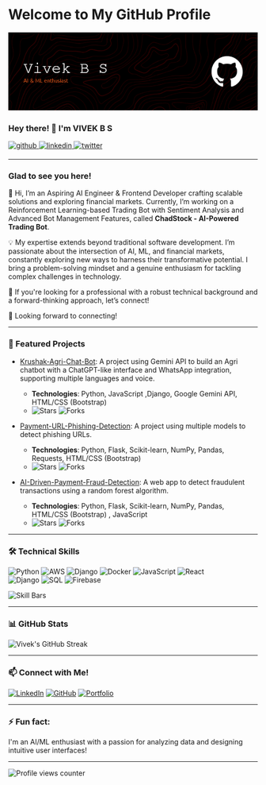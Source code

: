 # Welcome to My GitHub Profile

![Header](./vivek_banner2.png)
  
### Hey there! 👋 I'm VIVEK B S
<a href="https://github.com/astronova001" target="_blank"> 
<img src=https://img.shields.io/badge/github-%2324292e.svg?&style=for-the-badge&logo=github&logoColor=white alt=github style="margin-bottom: 5px;" /> </a>
<a href="https://linkedin.com/in/b-s-vivek" target="_blank">
<img src=https://img.shields.io/badge/linkedin-%231E77B5.svg?&style=for-the-badge&logo=linkedin&logoColor=white alt=linkedin style="margin-bottom: 5px;" />
</a>
<a href="https://twitter.com/@vivekbs01" target="_blank">
<img src=https://img.shields.io/badge/twitter-%23000000.svg?&style=for-the-badge&logo=twitter&logoColor=white alt=twitter style="margin-bottom: 5px;" />
</a>  
  
---

### Glad to see you here!  
👋 Hi, I’m an Aspiring AI Engineer & Frontend Developer crafting scalable solutions and exploring financial markets. Currently, I’m working on a Reinforcement Learning-based Trading Bot with Sentiment Analysis and Advanced Bot Management Features, called **ChadStock - AI-Powered Trading Bot**.

💡 My expertise extends beyond traditional software development. I’m passionate about the intersection of AI, ML, and financial markets, constantly exploring new ways to harness their transformative potential. I bring a problem-solving mindset and a genuine enthusiasm for tackling complex challenges in technology.

🚀 If you're looking for a professional with a robust technical background and a forward-thinking approach, let’s connect!

🔗 Looking forward to connecting!

---

### 🌟 Featured Projects

- [Krushak-Agri-Chat-Bot](https://github.com/astronova001/Krushak-Agri-Chat-Bot.git): A project using Gemini API to build an Agri chatbot with a ChatGPT-like interface and WhatsApp integration, supporting multiple languages and voice.
  - **Technologies**: Python, JavaScript ,Django, Google Gemini API, HTML/CSS (Bootstrap)
  - ![Stars](https://img.shields.io/github/stars/astronova001/Krushak-Agri-Chat-Bot?style=social) ![Forks](https://img.shields.io/github/forks/astronova001/Krushak-Agri-Chat-Bot?style=social)

- [Payment-URL-Phishing-Detection](https://github.com/astronova001/Payment-URL-Phishing-Detection.git): A project using multiple models to detect phishing URLs.
  - **Technologies**: Python, Flask, Scikit-learn, NumPy, Pandas, Requests, HTML/CSS (Bootstrap)
  - ![Stars](https://img.shields.io/github/stars/astronova001/Payment-URL-Phishing-Detection?style=social) ![Forks](https://img.shields.io/github/forks/astronova001/Payment-URL-Phishing-Detection?style=social)

- [AI-Driven-Payment-Fraud-Detection](https://github.com/astronova001/AI-Driven-Payment-Fraud-Detection.git): A web app to detect fraudulent transactions using a random forest algorithm.
  - **Technologies**: Python, Flask, Scikit-learn, NumPy, Pandas, HTML/CSS (Bootstrap) , JavaScript
  - ![Stars](https://img.shields.io/github/stars/astronova001/Al-Driven-Payment-Fraud-Detection?style=social) ![Forks](https://img.shields.io/github/forks/astronova001/Al-Driven-Payment-Fraud-Detection?style=social)

---

### 🛠️ Technical Skills

![Python](https://img.shields.io/badge/-Python-3776AB?style=flat-square&logo=python&logoColor=white)
![AWS](https://img.shields.io/badge/-AWS-FF9900?style=flat-square&logo=amazon-aws&logoColor=white)
![Django](https://img.shields.io/badge/-Django-092E20?style=flat-square&logo=django&logoColor=white)
![Docker](https://img.shields.io/badge/-Docker-2496ED?style=flat-square&logo=docker&logoColor=white)
![JavaScript](https://img.shields.io/badge/-JavaScript-F7DF1E?style=flat-square&logo=javascript&logoColor=black)
![React](https://img.shields.io/badge/-React-61DAFB?style=flat-square&logo=react&logoColor=black)  
![Django](https://img.shields.io/badge/-Django-092E20?style=flat-square&logo=django&logoColor=white)
![SQL](https://img.shields.io/badge/-SQL-003B57?style=flat-square&logo=postgresql&logoColor=white)
![Firebase](https://img.shields.io/badge/firebase-%23039BE5.svg?style=for-the-badge&logo=firebase)

![Skill Bars](https://github-readme-stats.vercel.app/api/top-langs/?username=astronova001&layout=compact&hide=html&theme=radical)

---

### 📊 GitHub Stats

![Vivek's GitHub Streak](https://github-readme-streak-stats.herokuapp.com/?user=astronova001&theme=radical&hide_border=true)

---

### 📫 Connect with Me!

[![LinkedIn](https://img.shields.io/badge/-B%20S%20Vivek-blue?style=flat-square&logo=linkedin&logoColor=white&link=https://www.linkedin.com/in/b-s-vivek/)](https://www.linkedin.com/in/b-s-vivek/)
[![GitHub](https://img.shields.io/badge/-astronova001-gray?style=flat-square&logo=github&logoColor=white&link=https://github.com/astronova001)](https://github.com/astronova001)
[![Portfolio](https://img.shields.io/badge/-My%20Portfolio-ff69b4?style=flat-square)](https://vivekbs.me/)

---

### ⚡ Fun fact:

I'm an AI/ML enthusiast with a passion for analyzing data and designing intuitive user interfaces!

---
![Profile views counter](https://komarev.com/ghpvc/?username=astronova001&&style=flat-square)  
